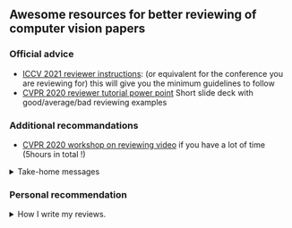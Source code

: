 ## Awesome  resources for better reviewing of computer vision papers

### Official advice 

- [ICCV 2021 reviewer instructions](http://iccv2021.thecvf.com/node/39): (or equivalent for the conference you are reviewing for) this will give you the minimum guidelines to follow
- [CVPR 2020 reviewer tutorial power point](http://cvpr2020.thecvf.com/sites/default/files/2019-09/CVPRReviewerTutorial.pptx) Short slide deck with good/average/bad reviewing examples

### Additional recommandations

- [CVPR 2020 workshop on reviewing video](https://www.youtube.com/watch?v=RIIQ7ohRyZw) if you have a lot of time (5hours in total !)  

<details> <summary> Take-home messages </summary> 

Jordi Pont-Tuset:
  
- check papers right when assigned to prevent discovering problems which request area-chair intervention at the last minute 
- read paper & mark comments
- group comments by topic
- **didactically** write down comments about each group, assuming minimal background knowledge

Fatma Güney:
- Critical thinking: question, doubt, clarify your questions
- Constructive input: Explain what is missing, provide suggestions for inprovement, specific & detailed
- Empathy: Respect the work, proper, ideally encouraging language
  
Conrad Schindler:
- Novelty: remember that new ideas are **rare**, better questions are "would this be of interest to the people attending the conference/reading the journal", "Does the work contribute to advancing the domain"
  
</details>

### Personal recommendation


<details> <summary> How I write my reviews. </summary> 

- **Read the reviewing material.** Each conference usually provides reviewing guidance. I look them up and go through any available resources (text and tutorials) before reading any of the assigned papers. This insures I am aware of **conference-specific instructions** (is dataset release recommended or mandatory ? Should authors provide code for their submission ?) and is usually also a good refresher on reviewing best practices.
- **Focus on the readers**. I keep in mind that my review will be read by the authors, the area chair as well as the other reviewers.
  - For the authors, I try to set my mindset to **"How do I help them improve their paper?"** If I am leaning towards rejection I try to think "What changes could they make that would lead me to accept their paper ?" if I am leaning towards acceptance "How could they make it an even stronger submission ?"
  - For the area chair and other reviewers, I try to summarize as synthetically and didactically as I can my analysis and reasons for acceptance/rejection.

- I try to **save the time** of the all the **readers** of my review by:
  - **Reduce the readers' search load**. I try to **provide** as many **links and references** as I can so that people can easily navigate to specific locations in the paper or other resources.
     - If I am referring to a specific sentence in the paper I will copy-paste it if it is short and can be understood in isolation, otherwise I will provide the lines I am referring to (for instance `l216` or `l216-218`).
     - Similarly, I will point to tables and figures by their name, providing additional details to guide the reader to the specific location of interest (e.g. "in the top row of Table 5, where the paper investigates the effect of adding their novel block to standard architectures, (...)")
     - If I point to a reference I provide the first authors' last name, the conference, the name of the paper and when possible a link to the paper so that readers can directly access it having to search for it.
  - **Sorting and naming the main points** of my review. For instance, I will sort the strengths and weaknesses from most critical to least important, indicating the order. For instance I will write something along the lines of
    ```
    Below, I list the strengths and weaknesses from most to least critical.
    S1. Qualitative results.
    More details about why I found the qualitative results really awesome.

    ...
    S4. Ablation study.
    More details on why I found that the ablation studies supported the claims of the paper.
  
    ```
    I believe this facilitates later discussions, as we can discuss the different points by easily referring to them.

- **Use the summary as an opportunity to help the readers understand what factored most into my decision**. In the justification of my review summary, I try to make it very explicit how the strengths and weaknesses have affected my final reading. For instance, I will group the weaknesses between the ones that motivate my rejection and the ones that have a more marginal impact on my rating.

- **Typos and writing errors**:
  - I try to **assess** whether the errors and typos **affect my understanding** of the paper, **affect my reading fluidity**, or are **minor** and don't really impact my understanding or ease of reading. I explicitly mention the level at which the errors affect my understanding. I also try to remember that in many cases, english might not be the primary language of the authors (although I do generally expect authors to proofread and use automatic spell checking whether english is or is not their first language). 
  - If there is a small number of typos (less than 1 per paragraph). I provide an exhaustive list.
  - If they are numerous.
    - I provide an illustration of the density by listing all typos in a subset of the text. This will usually look like:
      ```
      l215: Our method doe -> Our method does
      l216: previous work In our method -> previous work. In our method
      ...
      ```
  - If the errors affect my understanding of the paper, I include it in the weaknesses.
</details>

